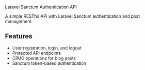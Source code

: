  Laravel Sanctum Authentication API

A simple RESTful API with Laravel Sanctum authentication and post management.

## Features

- User registration, login, and logout
- Protected API endpoints
- CRUD operations for blog posts
- Sanctum token-based authentication
